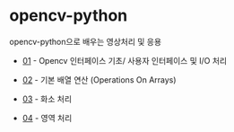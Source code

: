 # opencv-python
opencv-python으로 배우는 영상처리 및 응용 

* [01](Interface/README.md) - Opencv 인터페이스 기초/ 사용자 인터페이스 및 I/O 처리

* [02](operationOnArrays/README.md) - 기본 배열 연산 (Operations On Arrays) 

* [03](pixel/README.md) - 화소 처리

* [04](domain/README.md) - 영역 처리